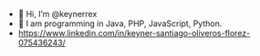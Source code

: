 - 👋 Hi, I’m @keynerrex
- 💞️ I am programming in Java, PHP, JavaScript, Python.
- https://www.linkedin.com/in/keyner-santiago-oliveros-florez-075436243/

